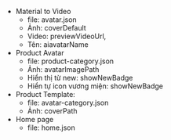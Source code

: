 - Material to Video
  - file: avatar.json
  - Ảnh: coverDefault
  - Video: previewVideoUrl,
  - Tên: aiavatarName
- Product Avatar
  - file: product-category.json
  - Ảnh: avatarImagePath
  - Hiển thị từ new: showNewBadge
  - Hiển tự icon vương miện: showNewBadge
- Product Template:
  - file: avatar-category.json
  - Ảnh: coverPath
- Home page
  - file: home.json
